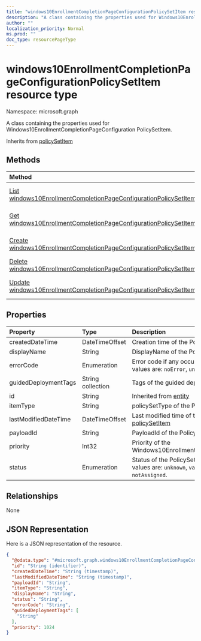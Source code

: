 ```yaml
---
title: "windows10EnrollmentCompletionPageConfigurationPolicySetItem resource type"
description: "A class containing the properties used for Windows10EnrollmentCompletionPageConfiguration PolicySetItem."
author: ""
localization_priority: Normal
ms.prod: ""
doc_type: resourcePageType
---
```


# windows10EnrollmentCompletionPageConfigurationPolicySetItem resource type


Namespace: microsoft.graph

A class containing the properties used for Windows10EnrollmentCompletionPageConfiguration PolicySetItem.


Inherits from [policySetItem](../resources/policysetitem.md)

## Methods
|Method|Return Type|Description|
|:---|:---|:---|
|[List windows10EnrollmentCompletionPageConfigurationPolicySetItems](../api/windows10enrollmentcompletionpageconfigurationpolicysetitem-list.md)|[windows10EnrollmentCompletionPageConfigurationPolicySetItem](../resources/windows10enrollmentcompletionpageconfigurationpolicysetitem.md) collection|List properties and relationships of the [windows10EnrollmentCompletionPageConfigurationPolicySetItem](../resources/windows10enrollmentcompletionpageconfigurationpolicysetitem.md) objects.|
|[Get windows10EnrollmentCompletionPageConfigurationPolicySetItem](../api/windows10enrollmentcompletionpageconfigurationpolicysetitem-get.md)|[windows10EnrollmentCompletionPageConfigurationPolicySetItem](../resources/windows10enrollmentcompletionpageconfigurationpolicysetitem.md)|Read properties and relationships of the [windows10EnrollmentCompletionPageConfigurationPolicySetItem](../resources/windows10enrollmentcompletionpageconfigurationpolicysetitem.md) object.|
|[Create windows10EnrollmentCompletionPageConfigurationPolicySetItem](../api/windows10enrollmentcompletionpageconfigurationpolicysetitem-create.md)|[windows10EnrollmentCompletionPageConfigurationPolicySetItem](../resources/windows10enrollmentcompletionpageconfigurationpolicysetitem.md)|Create a new [windows10EnrollmentCompletionPageConfigurationPolicySetItem](../resources/windows10enrollmentcompletionpageconfigurationpolicysetitem.md) object.|
|[Delete windows10EnrollmentCompletionPageConfigurationPolicySetItem](../api/windows10enrollmentcompletionpageconfigurationpolicysetitem-delete.md)|None|Deletes a [windows10EnrollmentCompletionPageConfigurationPolicySetItem](../resources/windows10enrollmentcompletionpageconfigurationpolicysetitem.md).|
|[Update windows10EnrollmentCompletionPageConfigurationPolicySetItem](../api/windows10enrollmentcompletionpageconfigurationpolicysetitem-update.md)|[windows10EnrollmentCompletionPageConfigurationPolicySetItem](../resources/windows10enrollmentcompletionpageconfigurationpolicysetitem.md)|Update the properties of a [windows10EnrollmentCompletionPageConfigurationPolicySetItem](../resources/windows10enrollmentcompletionpageconfigurationpolicysetitem.md) object.|

## Properties
|Property|Type|Description|
|:---|:---|:---|
|createdDateTime|DateTimeOffset|Creation time of the PolicySetItem. Inherited from [policySetItem](../resources/policysetitem.md)|
|displayName|String|DisplayName of the PolicySetItem. Inherited from [policySetItem](../resources/policysetitem.md)|
|errorCode|Enumeration|Error code if any occured. Inherited from [policySetItem](../resources/policysetitem.md). Possible values are: `noError`, `unauthorized`, `notFound`, `deleted`.|
|guidedDeploymentTags|String collection|Tags of the guided deployment Inherited from [policySetItem](../resources/policysetitem.md)|
|id|String| Inherited from [entity](../resources/entity.md)|
|itemType|String|policySetType of the PolicySetItem. Inherited from [policySetItem](../resources/policysetitem.md)|
|lastModifiedDateTime|DateTimeOffset|Last modified time of the PolicySetItem. Inherited from [policySetItem](../resources/policysetitem.md)|
|payloadId|String|PayloadId of the PolicySetItem. Inherited from [policySetItem](../resources/policysetitem.md)|
|priority|Int32|Priority of the Windows10EnrollmentCompletionPageConfigurationPolicySetItem.|
|status|Enumeration|Status of the PolicySetItem. Inherited from [policySetItem](../resources/policysetitem.md). Possible values are: `unknown`, `validating`, `partialSuccess`, `success`, `error`, `notAssigned`.|

## Relationships
None

## JSON Representation
Here is a JSON representation of the resource.
<!-- {
  "blockType": "resource",
  "keyProperty": "id",
  "@odata.type": "microsoft.graph.windows10EnrollmentCompletionPageConfigurationPolicySetItem",
  "baseType": "microsoft.graph.policySetItem",
  "openType": false
}
-->
``` json
{
  "@odata.type": "#microsoft.graph.windows10EnrollmentCompletionPageConfigurationPolicySetItem",
  "id": "String (identifier)",
  "createdDateTime": "String (timestamp)",
  "lastModifiedDateTime": "String (timestamp)",
  "payloadId": "String",
  "itemType": "String",
  "displayName": "String",
  "status": "String",
  "errorCode": "String",
  "guidedDeploymentTags": [
    "String"
  ],
  "priority": 1024
}
```

